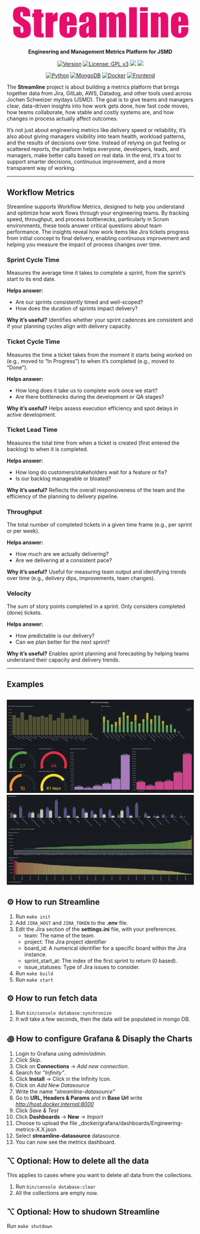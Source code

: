 <h1 align="center"><img src="docs/images/streamline.png" alt="Streamline"/></h1>
<p align="center">
    <b>Engineering and Management Metrics Platform for JSMD</b>
</p>

<p align="center">
   <a href="https://github.com/rebelist/streamline/releases"><img src="https://img.shields.io/badge/Version-0.5.0--dev-gold" alt="Version" /></a>
   <a href="https://www.gnu.org/licenses/gpl-3.0.html"><img src="https://img.shields.io/badge/License-GPLv3-blue.svg" alt="License: GPL v3" /></a>
   <a href="https://github.com/rebelist/streamline/actions/workflows/tests.yaml"><img src="https://github.com/rebelist/streamline/actions/workflows/tests.yaml/badge.svg" /></a>
   <a href="https://codecov.io/gh/rebelist/streamline" ><img src="https://codecov.io/gh/rebelist/streamline/graph/badge.svg?token=JU42524IZY" /></a>
</p>

<p align="center">
  <a href="https://www.python.org/" target="_blank" rel="noopener noreferrer"><img src="https://img.shields.io/badge/Python-3.13-blue?logo=python&logoColor=white" alt="Python" /></a>
  <a href="https://www.mongodb.com/" target="_blank" rel="noopener noreferrer"><img src="https://img.shields.io/badge/Database-MongoDB-4ea94b?logo=mongodb&logoColor=white" alt="MongoDB" /></a>
  <a href="https://www.docker.com/" target="_blank" rel="noopener noreferrer"><img src="https://img.shields.io/badge/Container-Docker-2496ED?logo=docker&logoColor=white" alt="Docker" /></a>
  <a href="https://grafana.com/" target="_blank" rel="noopener noreferrer"><img src="https://img.shields.io/badge/Frontend-Grafana-F46800?logo=grafana&logoColor=white" alt="Frontend" /></a>
</p>

The **Streamline** project is about building a metrics platform that brings together data from Jira, GitLab, AWS,
Datadog, and other tools used across Jochen Schweizer mydays (JSMD). The goal is to give teams and managers clear,
data-driven insights into how work gets done, how fast code moves, how teams collaborate, how stable and costly systems
are, and how changes in process actually affect outcomes.

It’s not just about engineering metrics like delivery speed or reliability, it’s also about giving managers visibility
into team health, workload patterns, and the results of decisions over time. Instead of relying on gut feeling or
scattered reports, the platform helps everyone, developers, leads, and managers, make better calls based on real data.
In the end, it’s a tool to support smarter decisions, continuous improvement, and a more transparent way of working.

---

## Workflow Metrics

Streamline supports Workflow Metrics, designed to help you understand and optimize how work flows through your
engineering teams. By tracking speed, throughput, and process bottlenecks, particularly in Scrum environments, these
tools answer critical questions about team performance. The insights reveal how work items like Jira tickets progress
from initial concept to final delivery, enabling continuous improvement and helping you measure the impact of process
changes over time.

### Sprint Cycle Time

Measures the average time it takes to complete a sprint, from the sprint’s start to its end date.

**Helps answer:**

- Are our sprints consistently timed and well-scoped?
- How does the duration of sprints impact delivery?

**Why it’s useful?** Identifies whether your sprint cadences are consistent and if your planning cycles align with
delivery capacity.

### Ticket Cycle Time

Measures the time a ticket takes from the moment it starts being worked on (e.g., moved to “In Progress”) to when it’s
completed (e.g., moved to “Done”).

**Helps answer:**

- How long does it take us to complete work once we start?
- Are there bottlenecks during the development or QA stages?

**Why it’s useful?** Helps assess execution efficiency and spot delays in active development.

### Ticket Lead Time

Measures the total time from when a ticket is created (first entered the backlog) to when it is completed.

**Helps answer:**

- How long do customers/stakeholders wait for a feature or fix?
- Is our backlog manageable or bloated?

**Why it’s useful?** Reflects the overall responsiveness of the team and the efficiency of the planning to delivery
pipeline.

### Throughput

The total number of completed tickets in a given time frame (e.g., per sprint or per week).

**Helps answer:**

- How much are we actually delivering?
- Are we delivering at a consistent pace?

**Why it’s useful?** Useful for measuring team output and identifying trends over time (e.g., delivery dips,
improvements, team changes).

### Velocity

The sum of story points completed in a sprint. Only considers completed (done) tickets.

**Helps answer:**

- How predictable is our delivery?
- Can we plan better for the next sprint?

**Why it’s useful?** Enables sprint planning and forecasting by helping teams understand their capacity and delivery
trends.

---

## Examples

![Workflow Metrics 1](docs/images/screenshot-1.jpg)
![Workflow Metrics 2](docs/images/screenshot-2.jpg)
---

## ⚙ How to run Streamline

1. Run `make init`
2. Add `JIRA_HOST` and `JIRA_TOKEN` to the **.env** file.
3. Edit the Jira section of the **settings.ini** file, with your preferences.
    - team: The name of the team.
    - project: The Jira project identifier
    - board_id: A numerical identifier for a specific board within the Jira instance.
    - sprint_start_at: The index of the first sprint to return (0 based).
    - issue_statuses: Type of Jira issues to consider.
4. Run `make build`
5. Run `make start`

## ⚙ How to run fetch data

1. Run `bin/console database:synchronize`
2. It will take a few seconds, then the data will be populated in mongo DB.

## ꩜ How to configure Grafana & Disaply the Charts

1. Login to Grafana using _admin/admin_.
2. Click _Skip_.
3. Click on **Connections** -> _Add new connection_.
4. Search for _"Infinity"_.
5. Click **Install** -> Click in the Infinity Icon.
6. Click on _Add New Datasource_
7. Write the name _"streamline-datasource"_
8. Go to **URL, Headers & Params** and in **Base Url** write _http://host.docker.internal:8000_
9. Click _Save & Test_
10. Click **Dashboards** -> **New** -> _Import_
11. Choose to upload the file _docker/grafana/dashboards/Engineering-metrics-X.X.json
12. Select **streamline-datasource** datasource.
13. You can now see the metrics dashboard.

## ⌥ Optional: How to delete all the data

This applies to cases where you want to delete all data from the collections.

1. Run `bin/console database:clear`
2. All the collections are empty now.

## ⌥ Optional: How to shudown Streamline

Run `make shutdown`